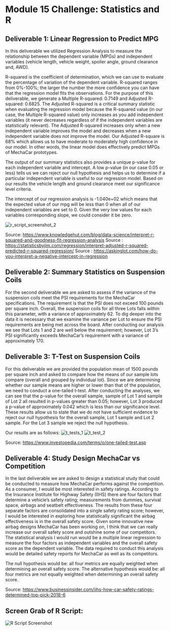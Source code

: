 # Module 15 Challenge: Statistics and R

## Deliverable 1: Linear Regression to Predict MPG
In this deliverable we utilized Regression Analysis to measure the relationship between the dependent variable (MPGs) and independent variables (vehicle length, vehicle weight, spoiler angle, ground clearance and, AWD).

R-squared is the coefficient of determination, which we can use to evaluate the percentage of variation of the dependent variable. R-squared ranges from 0%-100%; the larger the number the more confidence you can have that the regression model fits the observations. For the purpose of this deliverable, we generate a Multiple R-squared:  0.7149 and Adjusted R-squared:  0.6825. The Adjusted R-squared is a critical summary statistic when evaluating the regression model because the R-squared value (in our case, the Multiple R-squared value) only increases as you add independent variables (it never decreases regardless of if the independent variables are statistically relevant). The Adjusted R-squared increases only when a new independent variable improves the model and decreases when a new independent variable does not improve the model. Our Adjusted R-square is 68% which allows us to have moderate to moderately high confidence in our model. In other words, the linear model does effectively predict MPGs of MechaCar prototypes.

The output of our summary statistics also provides a unique p-value for each independent variable and intercept. A low p-value (in our case 0.05 or less) tells us we can reject our null hypothesis and helps us to determine if a particular independent variable is useful to our regression model. Based on our results the vehicle length and ground clearance meet our significance level criteria.

The intercept of our regression analysis is -1.040e+02 which means that the expected value of our mpg will be less than 0 when all of our independent variables are set to 0. Given the very low values for each variables corresponding slope, we could consider it be zero.

![r_script_screenshot_2](https://user-images.githubusercontent.com/88041368/142517541-a09f7f18-b19a-4c03-a74b-8d0a12cd98f2.PNG)

Source: https://www.knowledgehut.com/blog/data-science/interpret-r-squared-and-goodness-fit-regression-analysis
Source : https://statisticsbyjim.com/regression/interpret-adjusted-r-squared-predicted-r-squared-regression/
Source : https://askinglot.com/how-do-you-interpret-a-negative-intercept-in-regression

## Deliverable 2: Summary Statistics on Suspension Coils

For the second deliverable we are asked to assess if the variance of the suspension coils meet the PSI requirements for the MechaCar specifications. The requirement is that the PSI does not exceed 100 pounds per square inch. Overall, the suspension coils for all three Lots falls within this parameter, with a variance of approximately 62. To dig deeper into the data it is necessary that we examine the variance per Lot to ensure the PSI requirements are being met across the board. After conducting our analysis we see that Lots 1 and 2 are well below the requirement; however, Lot 3’s PSI significantly exceeds MechaCar’s requirement with a variance of approximately 170.

## Deliverable 3: T-Test on Suspension Coils

For this deliverable we are provided the population mean of 1500 pounds per square inch and asked to compare how the means of our sample lots compare (overall and grouped by individual lot). Since we are determining whether our sample means are higher or lower than that of the population, we need to conduct a one-tailed t-test. After conducting the analyses, we can see that the p-value for the overall sample, sample of Lot 1 and sample of Lot 2 all resulted in p-values greater than 0.05; however, Lot 3 produced a p-value of approximately 0.042 which is less than our significance level. These results allow us to state that we do not have sufficient evidence to reject our null hypothesis for the overall sample, Lot 1 sample and Lot 2 sample. For the Lot 3 sample we reject the null hypothesis.

Our results are as follows:
![t_tests_1](https://user-images.githubusercontent.com/88041368/142517543-f5b85d8c-f9ba-49de-9d0e-a10929057822.PNG)
![t_test_2](https://user-images.githubusercontent.com/88041368/142517542-33516ddc-f962-4848-b581-b4a8ef8baeca.PNG)

Source: https://www.investopedia.com/terms/o/one-tailed-test.asp

## Deliverable 4: Study Design MechaCar vs Competition

In the last deliverable we are asked to design a statistical study that could be conducted to measure how MechaCar performs against the competition. As a consumer, I would be most interested in safety ratings. According to the Insurance Institute for Highway Safety (IIHS) there are four factors that determine a vehicle’s safety rating; measurements from dummies, survival space, airbags and seatbelt effectiveness. The results from these four separate factors are consolidated into a single safety rating score; however, I would be interested in exploring how statistically significant the airbag effectiveness is in the overall safety score. Given some innovative new airbag designs MechaCar has been working on, I think that we can really increase our overall safety score and outshine some of our competitors. The statistical analysis I would run would be a multiple linear regression to measure the four factors as independent variables and the overall safety score as the dependent variable. The data required to conduct this analysis would be detailed safety reports for MechaCar as well as its competitors.

The null hypothesis would be: all four metrics are equally weighted when determining an overall safety score.
The alternative hypothesis would be:  all four metrics are not equally weighted when determining an overall safety score.

Source: https://www.businessinsider.com/iihs-how-car-safety-ratings-determined-top-pick-2018-6

## Screen Grab of R Script:

![R Script Screenshot](https://user-images.githubusercontent.com/88041368/142517540-c2db74f8-87eb-45fd-a95c-5a4e38aae15e.PNG)





